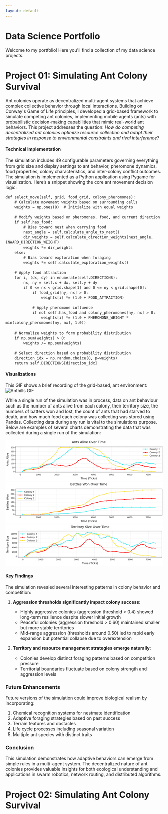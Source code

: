```yaml
---
layout: default
---
```

   
# Data Science Portfolio
Welcome to my portfolio! Here you'll find a collection of my data science projects.
   
   
# Project 01: Simulating Ant Colony Survival
Ant colonies operate as decentralized multi-agent systems that achieve complex collective behavior through local interactions. Building on Conway's Game of Life principles, I developed a grid-based framework to simulate competing ant colonies, implementing mobile agents (ants) with probabilistic decision-making capabilities that mimic real-world ant behaviors. This project addresses the question: *How do competing decentralized ant colonies optimize resource collection and adapt their strategies in response to environmental constraints and rival interference?*

#### Technical Implementation
The simulation includes 49 configurable parameters governing everything from grid size and display settings to ant behavior, pheromone dynamics, food properties, colony characteristics, and inter-colony conflict outcomes. The simulation is implemented as a Python application using Pygame for visualization. Here’s a snippet showing the core ant movement decision logic:

```
def select_move(self, grid, food_grid, colony_pheromones):
    # Calculate movement weights based on surrounding cells
    weights = np.ones(8)  # Initialize with equal weights
    
    # Modify weights based on pheromones, food, and current direction
    if self.has_food:
        # Bias toward nest when carrying food
        nest_angle = self.calculate_angle_to_nest()
        dir_weights = self.calculate_direction_weights(nest_angle, INWARD_DIRECTION_WEIGHT)
        weights *= dir_weights
    else:
        # Bias toward exploration when foraging
        weights *= self.calculate_exploration_weights()
    
    # Apply food attraction
    for i, (dx, dy) in enumerate(self.DIRECTIONS):
        nx, ny = self.x + dx, self.y + dy
        if 0 <= nx < grid.shape[1] and 0 <= ny < grid.shape[0]:
            if food_grid[ny, nx] > 0:
                weights[i] *= (1.0 + FOOD_ATTRACTION)
            
            # Apply pheromone influence
            if not self.has_food and colony_pheromones[ny, nx] > 0:
                weights[i] *= (1.0 + PHEROMONE_WEIGHT * min(colony_pheromones[ny, nx], 1.0))
    
    # Normalize weights to form probability distribution
    if np.sum(weights) > 0:
        weights /= np.sum(weights)
        
    # Select direction based on probability distribution
    direction_idx = np.random.choice(8, p=weights)
    return self.DIRECTIONS[direction_idx]
```

#### Visualizations
This GIF shows a brief recording of the grid-based, ant environment:
![Anthills GIF](/assets/images/ant-images/anthills.gif)

While a single run of the simulation was in process, data on ant behaviour such as the number of ants alive from each colony, their territory size, the numbers of batters won and lost, the count of ants that had starved to death, and how much food each colony was collecting was stored using Pandas. Collecting data during any run is vital to the simulations purpose. Below are examples of several charts demonstrating the data that was collected during a single run of the simulation:

![Anthills GIF](/assets/images/ant-images/ants_alive_chart.png)
![Anthills GIF](/assets/images/ant-images/battles_won_chart.png)
![Anthills GIF](/assets/images/ant-images/territory_size_chart.png)


#### Key Findings

The simulation revealed several interesting patterns in colony behavior and competition:

1. **Aggression thresholds significantly impact colony success**:
   - Highly aggressive colonies (aggression threshold < 0.4) showed long-term resilience despite slower initial growth
   - Peaceful colonies (aggression threshold > 0.60) maintained smaller but more stable territories
   - Mid-range aggression (thresholds around 0.50) led to rapid early expansion but potential collapse due to overextension

2. **Territory and resource management strategies emerge naturally**:
   - Colonies develop distinct foraging patterns based on competition pressure
   - Territorial boundaries fluctuate based on colony strength and aggression levels

### Future Enhancements

Future versions of the simulation could improve biological realism by incorporating:

1. Chemical recognition systems for nestmate identification
2. Adaptive foraging strategies based on past success
3. Terrain features and obstacles
4. Life cycle processes including seasonal variation
5. Multiple ant species with distinct traits

### Conclusion

This simulation demonstrates how adaptive behaviors can emerge from simple rules in a multi-agent system. The decentralized nature of ant colonies provides valuable insights for both ecological understanding and applications in swarm robotics, network routing, and distributed algorithms.


# Project 02: Simulating Ant Colony Survival
